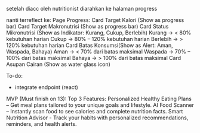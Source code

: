 
setelah diacc oleh nutritionist diarahkan ke halaman progress

nanti terreflect ke:
Page Progress:
Card Target Kalori (Show as progress bar)
Card Target Makronutrisi (Show as progress bar)
Card Status Mikronutrisi (Show as Indikator: Kurang, Cukup, Berlebih)
Kurang → < 80% kebutuhan harian
Cukup → 80% – 120% kebutuhan harian
Berlebih → > 120% kebutuhan harian
Card Batas Konsumsi(Show as Alert: Aman, Waspada, Bahaya)
Aman → < 70% dari batas maksimal
Waspada → 70% – 100% dari batas maksimal
Bahaya → > 100% dari batas maksimal
Card Asupan Cairan (Show as water glass icon)

To-do: 
- integrate endpoint (react)

MVP (Must finish on 13):
Top 3 Features:
Personalized Healthy Eating Plans – Get meal plans tailored to your unique goals and lifestyle.
AI Food Scanner – Instantly scan food to see calories and complete nutrition facts.
Smart Nutrition Advisor - Track your habits with personalized recommendations, reminders, and health alerts.